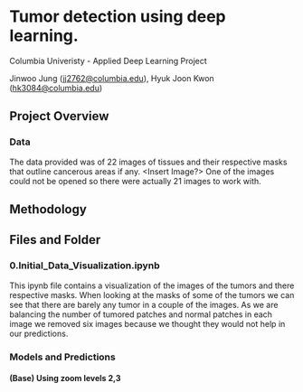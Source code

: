 # Tumor detection using deep learning. 

Columbia Univeristy - Applied Deep Learning Project

Jinwoo Jung (jj2762@columbia.edu), Hyuk Joon Kwon (hk3084@columbia.edu)

## Project Overview


### Data

The data provided was of 22 images of tissues and their respective masks that outline cancerous areas if any. <Insert Image?> One of the images could not be opened so there were actually 21 images to work with. 

## Methodology


## Files and Folder

### 0.Initial_Data_Visualization.ipynb

This ipynb file contains a visualization of the images of the tumors and there respective masks. When looking at the masks of some of the tumors we can see that there are barely any tumor in a couple of the images. As we are balancing the number of tumored patches and normal patches in each image we removed six images because we thought they would not help in our predictions.

### Models and Predictions

#### (Base) Using zoom levels 2,3

 
